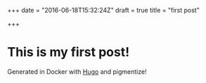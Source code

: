 +++
date = "2016-06-18T15:32:24Z"
draft = true
title = "first post"

+++

# This is my first post!

Generated in Docker with [Hugo](https://gohugo.io/) and pigmentize!
